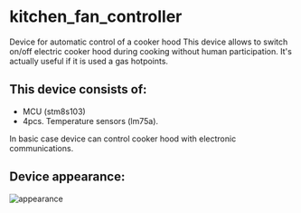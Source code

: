 # kitchen_fan_controller
Device for automatic control of a cooker hood
This device allows to switch on/off electric cooker hood during cooking without human participation.
It's actually useful if it is used a gas hotpoints.
## This device consists of:
  * MCU (stm8s103)
  * 4pcs. Temperature sensors (lm75a). 

  In basic case device can control cooker hood with electronic communications.
## Device appearance:
![appearance](https://github.com/AlGol86/kitchen_fan_controller/Pictures/cooker_hood_control.jpg)
